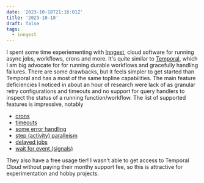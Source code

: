 ```yaml
---
date: '2023-10-18T21:16:01Z'
title: '2023-10-18'
draft: false
tags:
  - inngest
---
```


I spent some time experiementing with [Inngest](https://www.inngest.com/), cloud software for running async jobs, workflows, crons and more.
It's quite similar to [Temporal](https://temporal.io/), which I am big advocate for for running durable workflows and gracefully handling failures.
There are some drawbacks, but it feels simpler to get started than Temporal and has a most of the same topline capabilities.
The main feature deficiencies I noticed in about an hour of research were lack of as granular retry configurations and timeouts and no support for query handlers to inspect the status of a running function/workflow.
The list of supported features is impressive, notably

- [crons](https://www.inngest.com/docs/guides/scheduled-functions)
- [timeouts](https://www.inngest.com/docs/functions/cancellation#with-timeout)
- [some error handling](https://www.inngest.com/docs/functions/retries)
- [step (activity) paralleism](https://www.inngest.com/docs/guides/step-parallelism)
- [delayed jobs](https://www.inngest.com/docs/guides/enqueueing-future-jobs)
- [wait for event (signals)](https://www.inngest.com/docs/reference/functions/step-wait-for-event)

They also have a free usage tier!
I wasn't able to get access to Temporal Cloud without paying their monthy support fee, so this is attractive for experimentation and hobby projects.
